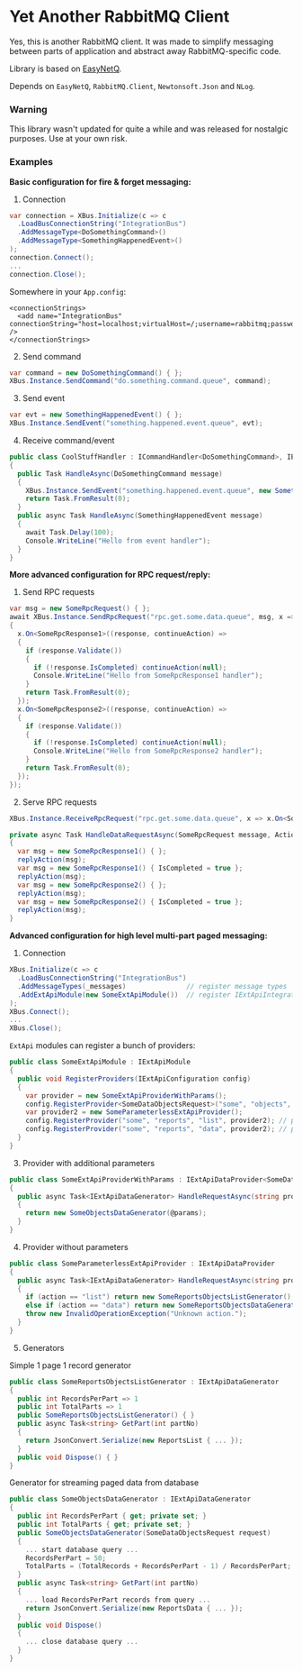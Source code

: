 # Yet Another RabbitMQ Client

Yes, this is another RabbitMQ client.
It was made to simplify messaging between parts of application and abstract away RabbitMQ-specific code.

Library is based on [EasyNetQ](https://github.com/EasyNetQ/EasyNetQ).

Depends on `EasyNetQ`, `RabbitMQ.Client`, `Newtonsoft.Json` and `NLog`.

### Warning

This library wasn't updated for quite a while and was released for nostalgic purposes.
Use at your own risk.

### Examples

**Basic configuration for fire & forget messaging:**

1. Connection
```c#
var connection = XBus.Initialize(c => c
  .LoadBusConnectionString("IntegrationBus")
  .AddMessageType<DoSomethingCommand>()
  .AddMessageType<SomethingHappenedEvent>()
);
connection.Connect();
...
connection.Close();
```
Somewhere in your `App.config`:
```
<connectionStrings>
  <add name="IntegrationBus" connectionString="host=localhost;virtualHost=/;username=rabbitmq;password=rabbitmq;requestedHeartbeat=10" />
</connectionStrings>
```

2. Send command
```c#
var command = new DoSomethingCommand() { };
XBus.Instance.SendCommand("do.something.command.queue", command);
```

3. Send event
```c#
var evt = new SomethingHappenedEvent() { };
XBus.Instance.SendEvent("something.happened.event.queue", evt);
```

4. Receive command/event
```c#
public class CoolStuffHandler : ICommandHandler<DoSomethingCommand>, IEventHandler<SomethingHappenedEvent>
{
  public Task HandleAsync(DoSomethingCommand message)
  {
    XBus.Instance.SendEvent("something.happened.event.queue", new SomethingHappenedEvent() { });
    return Task.FromResult(0);
  }
  public async Task HandleAsync(SomethingHappenedEvent message)
  {
    await Task.Delay(100);
    Console.WriteLine("Hello from event handler");
  }
}
```

**More advanced configuration for RPC request/reply:**

1. Send RPC requests
```c#
var msg = new SomeRpcRequest() { };
await XBus.Instance.SendRpcRequest("rpc.get.some.data.queue", msg, x =>
{
  x.On<SomeRpcResponse1>((response, continueAction) =>
  {
    if (response.Validate())
    {
      if (!response.IsCompleted) continueAction(null);
      Console.WriteLine("Hello from SomeRpcResponse1 handler");
    }
    return Task.FromResult(0);
  });
  x.On<SomeRpcResponse2>((response, continueAction) =>
  {
    if (response.Validate())
    {
      if (!response.IsCompleted) continueAction(null);
      Console.WriteLine("Hello from SomeRpcResponse2 handler");
    }
    return Task.FromResult(0);
  });
});

```


2. Serve RPC requests
```c#
XBus.Instance.ReceiveRpcRequest("rpc.get.some.data.queue", x => x.On<SomeRpcRequest>(HandleRequestAsync));
```

```c#
private async Task HandleDataRequestAsync(SomeRpcRequest message, Action<object> replyAction)
{
  var msg = new SomeRpcResponse1() { };
  replyAction(msg);
  var msg = new SomeRpcResponse1() { IsCompleted = true };
  replyAction(msg);
  var msg = new SomeRpcResponse2() { };
  replyAction(msg);
  var msg = new SomeRpcResponse2() { IsCompleted = true };
  replyAction(msg);
}
```


**Advanced configuration for high level multi-part paged messaging:**

1. Connection
```c#
XBus.Initialize(c => c
  .LoadBusConnectionString("IntegrationBus")
  .AddMessageTypes(_messages)               // register message types
  .AddExtApiModule(new SomeExtApiModule())  // register IExtApiIntegrationModule
);
XBus.Connect();
...
XBus.Close();
```

`ExtApi` modules can register a bunch of providers:
```c#
public class SomeExtApiModule : IExtApiModule
{
  public void RegisterProviders(IExtApiConfiguration config)
  {
    var provider = new SomeExtApiProviderWithParams();
    config.RegisterProvider<SomeDataObjectsRequest>("some", "objects", "data", provider); // providerName/objectName/action
    var provider2 = new SomeParameterlessExtApiProvider();
    config.RegisterProvider("some", "reports", "list", provider2); // providerName/objectName/actionName
    config.RegisterProvider("some", "reports", "data", provider2); // providerName/objectName/actionName
  }
}
```

3. Provider with additional parameters
```c#
public class SomeExtApiProviderWithParams : IExtApiDataProvider<SomeDataObjectsRequest>
{
  public async Task<IExtApiDataGenerator> HandleRequestAsync(string providerName, string objectName, string action, string id, SomeDataObjectsRequest @params)
  {
    return new SomeObjectsDataGenerator(@params);
  }
}
```

4. Provider without parameters
```c#
public class SomeParameterlessExtApiProvider : IExtApiDataProvider
{
  public async Task<IExtApiDataGenerator> HandleRequestAsync(string providerName, string objectName, string action, string id)
  {
    if (action == "list") return new SomeReportsObjectsListGenerator();         // /some/reports/list
    else if (action == "data") return new SomeReportsObjectsDataGenerator(id);  // /some/reports/data/123
    throw new InvalidOperationException("Unknown action.");
  }
}
```

5. Generators

Simple 1 page 1 record generator
```c#
public class SomeReportsObjectsListGenerator : IExtApiDataGenerator
{
  public int RecordsPerPart => 1
  public int TotalParts => 1
  public SomeReportsObjectsListGenerator() { }
  public async Task<string> GetPart(int partNo)
  {
    return JsonConvert.Serialize(new ReportsList { ... });
  }
  public void Dispose() { }
}
```

Generator for streaming paged data from database
```c#
public class SomeObjectsDataGenerator : IExtApiDataGenerator
{
  public int RecordsPerPart { get; private set; }
  public int TotalParts { get; private set; }
  public SomeObjectsDataGenerator(SomeDataObjectsRequest request)
  {
    ... start database query ...
    RecordsPerPart = 50;
    TotalParts = (TotalRecords + RecordsPerPart - 1) / RecordsPerPart; // expression "(a + b - 1) / b" rounds up to the nearest integer
  }
  public async Task<string> GetPart(int partNo)
  {
    ... load RecordsPerPart records from query ...
    return JsonConvert.Serialize(new ReportsData { ... });
  }
  public void Dispose()
  {
    ... close database query ...
  }
}
```

